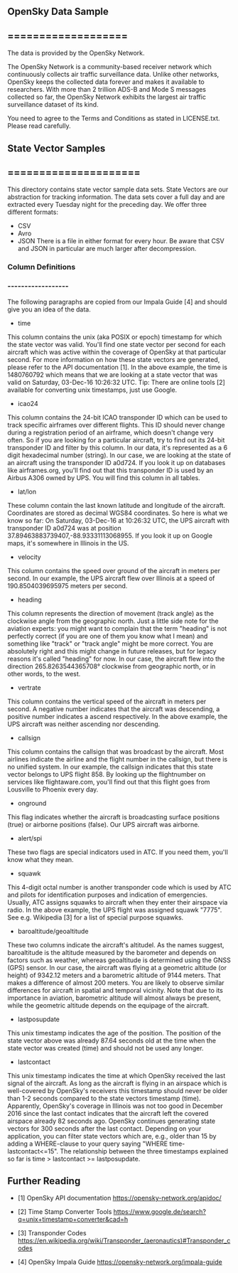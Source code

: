 ## OpenSky Data Sample

## ===================

The data is provided by the OpenSky Network.

The OpenSky Network is a community-based receiver network which continuously collects air traffic surveillance data. Unlike other networks, OpenSky keeps the collected data forever and makes it available to researchers. With more than 2 trillion ADS-B and Mode S messages collected so far, the OpenSky Network exhibits the largest air traffic surveillance dataset of its kind.

You need to agree to the Terms and Conditions as stated in LICENSE.txt. Please read carefully.

## State Vector Samples

## =====================

This directory contains state vector sample data sets. State Vectors are our abstraction for tracking information.
The data sets cover a full day and are extracted every Tuesday night for the preceding day. We offer three different formats:

- CSV
- Avro
- JSON
  There is a file in either format for every hour. Be aware that CSV and JSON in particular are much larger after decompression.

### Column Definitions

### ------------------

The following paragraphs are copied from our Impala Guide [4] and should give you an idea of the data.

- time

This column contains the unix (aka POSIX or epoch) timestamp for which the state vector was valid. You'll find one state vector per second for each aircraft which was active within the coverage of OpenSky at that particular second. For more information on how these state vectors are generated, please refer to the API documentation [1]. In the above example, the time is 1480760792 which means that we are looking at a state vector that was valid on Saturday, 03-Dec-16 10:26:32 UTC. Tip: There are online tools [2] available for converting unix timestamps, just use Google.

- icao24

This column contains the 24-bit ICAO transponder ID which can be used to track specific airframes over different flights. This ID should never change during a registration period of an airframe, which doesn't change very often. So if you are looking for a particular aircraft, try to find out its 24-bit transponder ID and filter by this column. In our data, it's represented as a 6 digit hexadecimal number (string). In our case, we are looking at the state of an aircraft using the transponder ID a0d724. If you look it up on databases like airframes.org, you'll find out that this transponder ID is used by an Airbus A306 owned by UPS. You will find this column in all tables.

- lat/lon

These column contain the last known latitude and longitude of the aircraft. Coordinates are stored as decimal WGS84 coordinates. So here is what we know so far: On Saturday, 03-Dec-16 at 10:26:32 UTC, the UPS aircraft with transponder ID a0d724 was at position 37.89463883739407,-88.93331113068955. If you look it up on Google maps, it's somewhere in Illinois in the US.

- velocity

This column contains the speed over ground of the aircraft in meters per second. In our example, the UPS aircraft flew over Illinois at a speed of 190.8504039695975 meters per second.

- heading

This column represents the direction of movement (track angle) as the clockwise angle from the geographic north. Just a little side note for the aviation experts: you might want to complain that the term "heading" is not perfectly correct (if you are one of them you know what I mean) and something like "track" or "track angle" might be more correct. You are absolutely right and this might change in future releases, but for legacy reasons it's called "heading" for now. In our case, the aircraft flew into the direction 265.8263544365708° clockwise from geographic north, or in other words, to the west.

- vertrate

This column contains the vertical speed of the aircraft in meters per second. A negative number indicates that the aircraft was descending, a positive number indicates a ascend respectively. In the above example, the UPS aircraft was neither ascending nor descending.

- callsign

This column contains the callsign that was broadcast by the aircraft. Most airlines indicate the airline and the flight number in the callsign, but there is no unified system. In our example, the callsign indicates that this state vector belongs to UPS flight 858. By looking up the flightnumber on services like flightaware.com, you'll find out that this flight goes from Lousville to Phoenix every day.

- onground

This flag indicates whether the aircraft is broadcasting surface positions (true) or airborne positions (false). Our UPS aircraft was airborne.

- alert/spi

These two flags are special indicators used in ATC. If you need them, you'll know what they mean.

- squawk

This 4-digit octal number is another transponder code which is used by ATC and pilots for identification purposes and indication of emergencies. Usually, ATC assigns squawks to aircraft when they enter their airspace via radio. In the above example, the UPS flight was assigned squawk "7775". See e.g. Wikipedia [3] for a list of special purpose squawks.

- baroaltitude/geoaltitude

These two columns indicate the aircraft's altitudel. As the names suggest, baroaltitude is the altitude measured by the barometer and depends on factors such as weather, whereas geoaltitude is determined using the GNSS (GPS) sensor. In our case, the aircraft was flying at a geometric altitude (or height) of 9342.12 meters and a barometric altitude of 9144 meters. That makes a difference of almost 200 meters. You are likely to observe similar differences for aircraft in spatial and temporal vicinity. Note that due to its importance in aviation, barometric altitude will almost always be present, while the geometric altitude depends on the equipage of the aircraft.

- lastposupdate

This unix timestamp indicates the age of the position. The position of the state vector above was already 87.64 seconds old at the time when the state vector was created (time) and should not be used any longer.

- lastcontact

This unix timestamp indicates the time at which OpenSky received the last signal of the aircraft. As long as the aircraft is flying in an airspace which is well-covered by OpenSky's receivers this timestamp should never be older than 1-2 seconds compared to the state vectors timestamp (time). Apparently, OpenSky's coverage in Illinois was not too good in December 2016 since the last contact indicates that the aircraft left the covered airspace already 82 seconds ago. OpenSky continues generating state vectors for 300 seconds after the last contact. Depending on your application, you can filter state vectors which are, e.g., older than 15 by adding a WHERE-clause to your query saying "WHERE time-lastcontact<=15". The relationship between the three timestamps explained so far is time > lastcontact >= lastposupdate.

## Further Reading

- [1] OpenSky API documentation
  https://opensky-network.org/apidoc/

- [2] Time Stamp Converter Tools
  https://www.google.de/search?q=unix+timestamp+converter&cad=h

- [3] Transponder Codes
  https://en.wikipedia.org/wiki/Transponder_(aeronautics)#Transponder_codes

- [4] OpenSky Impala Guide
  https://opensky-network.org/impala-guide
